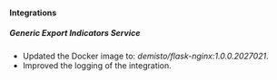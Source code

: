 
#### Integrations

##### Generic Export Indicators Service

- Updated the Docker image to: *demisto/flask-nginx:1.0.0.2027021*.
- Improved the logging of the integration.
